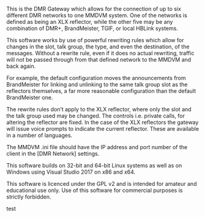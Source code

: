 This is the DMR Gateway which allows for the connection of up to six different DMR networks to one MMDVM system. One of the networks is defined as being an XLX reflector, while the other five may be any combination of DMR+, BrandMeister, TGIF, or local HBLink systems.

This software works by use of powerful rewriting rules which allow for changes in the slot, talk group, the type, and even the destination, of the messages. Without a rewrite rule, even if it does no actual rewriting, traffic will not be passed through from that defined network to the MMDVM and back again.

For example, the default configuration moves the announcements from BrandMeister for linking and unlinking to the same talk group slot as the reflectors themselves, a far more reasonable configuration than the default BrandMeister one.

The rewrite rules don’t apply to the XLX reflector, where only the slot and the talk group used may be changed. The controls i.e. private calls, for altering the reflector are fixed. In the case of the XLX reflectors the gateway will issue voice prompts to indicate the current reflector. These are available in a number of languages.

The MMDVM .ini file should have the IP address and port number of the client in the [DMR Network] settings.

This software builds on 32-bit and 64-bit Linux systems as well as on Windows using Visual Studio 2017 on x86 and x64.

This software is licenced under the GPL v2 and is intended for amateur and educational use only. Use of this software for commercial purposes is strictly forbidden.

test
